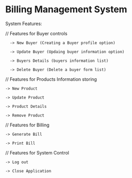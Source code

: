 ﻿# Billing Management System
System Features:
    
  // Features for Buyer controls

	  -> New Buyer (Creating a Buyer profile option)

	  -> Update Buyer (Updaing buyer information option)

	  -> Buyers Details (buyers information list)
	
	  -> Delete Buyer (Delete a buyer form list)

	  
  // Features for Products Information storing

	-> New Product

	-> Update Product

	-> Product Details
	
	-> Remove Product
	

// Features for Billing

	-> Generate Bill
 
 	-> Print Bill


// Features for System Control

	-> Log out

	-> Close Application
